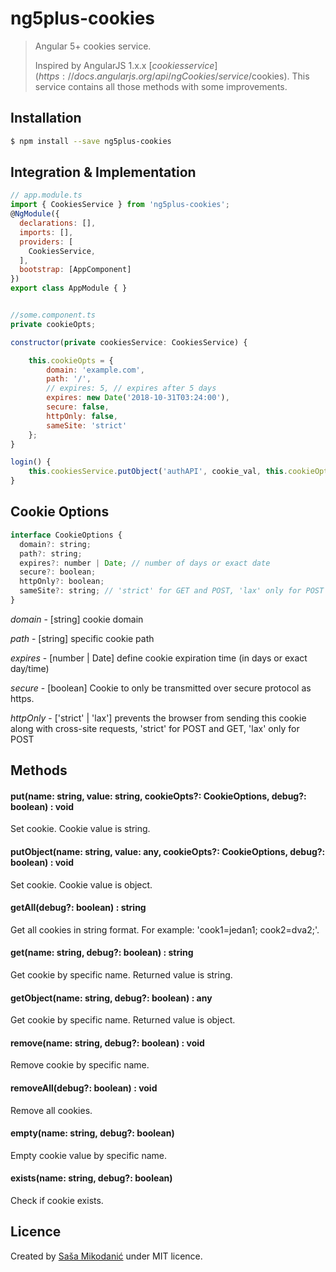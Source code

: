 # ng5plus-cookies
> Angular 5+ cookies service.
>
> Inspired by AngularJS 1.x.x [$cookies service](https://docs.angularjs.org/api/ngCookies/service/$cookies). This service contains all those methods with some improvements.



## Installation
```bash
$ npm install --save ng5plus-cookies

```


## Integration & Implementation
```javascript
// app.module.ts
import { CookiesService } from 'ng5plus-cookies';
@NgModule({
  declarations: [],
  imports: [],
  providers: [
    CookiesService,
  ],
  bootstrap: [AppComponent]
})
export class AppModule { }


//some.component.ts
private cookieOpts;

constructor(private cookiesService: CookiesService) {

   	this.cookieOpts = {
   		domain: 'example.com',
   		path: '/',
   		// expires: 5, // expires after 5 days
   		expires: new Date('2018-10-31T03:24:00'),
   		secure: false,
   		httpOnly: false,
   		sameSite: 'strict'
 	};
}

login() {
	this.cookiesService.putObject('authAPI', cookie_val, this.cookieOpts, false);
}

```



## Cookie Options
```javascript
interface CookieOptions {
  domain?: string;
  path?: string;
  expires?: number | Date; // number of days or exact date
  secure?: boolean;
  httpOnly?: boolean;
  sameSite?: string; // 'strict' for GET and POST, 'lax' only for POST
}

```
*domain* - [string] cookie domain

*path* - [string] specific cookie path

*expires* - [number | Date] define cookie expiration time (in days or exact day/time)

*secure* - [boolean] Cookie to only be transmitted over secure protocol as https.

*httpOnly* - ['strict' | 'lax'] prevents the browser from sending this cookie along with cross-site requests, 'strict' for POST and GET, 'lax' only for POST




## Methods
#### put(name: string, value: string, cookieOpts?: CookieOptions, debug?: boolean) : void
Set cookie. Cookie value is string.

#### putObject(name: string, value: any, cookieOpts?: CookieOptions, debug?: boolean) : void
Set cookie. Cookie value is object.

#### getAll(debug?: boolean) : string
Get all cookies in string format. For example: 'cook1=jedan1; cook2=dva2;'.

#### get(name: string, debug?: boolean) : string
Get cookie by specific name. Returned value is string.

#### getObject(name: string, debug?: boolean) : any
Get cookie by specific name. Returned value is object.

#### remove(name: string, debug?: boolean) : void
Remove cookie by specific name.

#### removeAll(debug?: boolean) : void
Remove all cookies.

#### empty(name: string, debug?: boolean)
Empty cookie value by specific name.

#### exists(name: string, debug?: boolean)
Check if cookie exists.




## Licence
Created by [Saša Mikodanić](http://www.mikosoft.info) under MIT licence.
